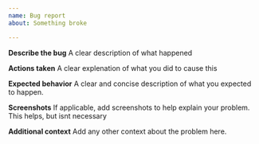 ```yaml
---
name: Bug report
about: Something broke

---
```


**Describe the bug**
A clear description of what happened

**Actions taken**
A clear explenation of what you did to cause this

**Expected behavior**
A clear and concise description of what you expected to happen.

**Screenshots**
If applicable, add screenshots to help explain your problem. This helps, but isnt necessary

**Additional context**
Add any other context about the problem here.
